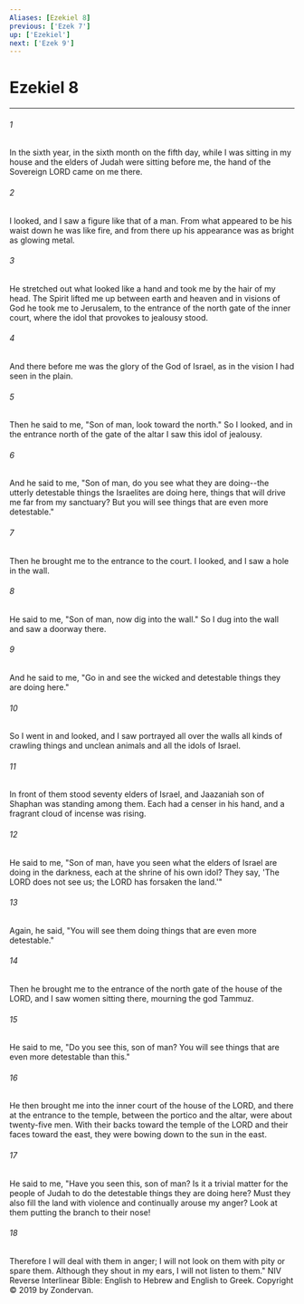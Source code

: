 ```yaml
---
Aliases: [Ezekiel 8]
previous: ['Ezek 7']
up: ['Ezekiel']
next: ['Ezek 9']
---
```

# Ezekiel 8

***


###### 1 
In the sixth year, in the sixth month on the fifth day, while I was sitting in my house and the elders of Judah were sitting before me, the hand of the Sovereign LORD came on me there. 

###### 2 
I looked, and I saw a figure like that of a man. From what appeared to be his waist down he was like fire, and from there up his appearance was as bright as glowing metal. 

###### 3 
He stretched out what looked like a hand and took me by the hair of my head. The Spirit lifted me up between earth and heaven and in visions of God he took me to Jerusalem, to the entrance of the north gate of the inner court, where the idol that provokes to jealousy stood. 

###### 4 
And there before me was the glory of the God of Israel, as in the vision I had seen in the plain. 

###### 5 
Then he said to me, "Son of man, look toward the north." So I looked, and in the entrance north of the gate of the altar I saw this idol of jealousy. 

###### 6 
And he said to me, "Son of man, do you see what they are doing--the utterly detestable things the Israelites are doing here, things that will drive me far from my sanctuary? But you will see things that are even more detestable." 

###### 7 
Then he brought me to the entrance to the court. I looked, and I saw a hole in the wall. 

###### 8 
He said to me, "Son of man, now dig into the wall." So I dug into the wall and saw a doorway there. 

###### 9 
And he said to me, "Go in and see the wicked and detestable things they are doing here." 

###### 10 
So I went in and looked, and I saw portrayed all over the walls all kinds of crawling things and unclean animals and all the idols of Israel. 

###### 11 
In front of them stood seventy elders of Israel, and Jaazaniah son of Shaphan was standing among them. Each had a censer in his hand, and a fragrant cloud of incense was rising. 

###### 12 
He said to me, "Son of man, have you seen what the elders of Israel are doing in the darkness, each at the shrine of his own idol? They say, 'The LORD does not see us; the LORD has forsaken the land.'" 

###### 13 
Again, he said, "You will see them doing things that are even more detestable." 

###### 14 
Then he brought me to the entrance of the north gate of the house of the LORD, and I saw women sitting there, mourning the god Tammuz. 

###### 15 
He said to me, "Do you see this, son of man? You will see things that are even more detestable than this." 

###### 16 
He then brought me into the inner court of the house of the LORD, and there at the entrance to the temple, between the portico and the altar, were about twenty-five men. With their backs toward the temple of the LORD and their faces toward the east, they were bowing down to the sun in the east. 

###### 17 
He said to me, "Have you seen this, son of man? Is it a trivial matter for the people of Judah to do the detestable things they are doing here? Must they also fill the land with violence and continually arouse my anger? Look at them putting the branch to their nose! 

###### 18 
Therefore I will deal with them in anger; I will not look on them with pity or spare them. Although they shout in my ears, I will not listen to them." NIV Reverse Interlinear Bible: English to Hebrew and English to Greek. Copyright © 2019 by Zondervan.
